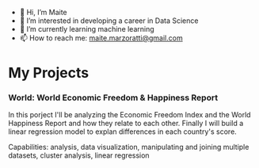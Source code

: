- 👋 Hi, I’m Maite
- 👀 I’m interested in developing a career in Data Science
- 🌱 I’m currently learning machine learning
- 📫 How to reach me: maite.marzoratti@gmail.com

# My Projects
### World: World Economic Freedom & Happiness Report
In this porject I'll be analyzing the Economic Freedom Index and the World Happiness Report and how they relate to each other. Finally I will build a linear regression model to explan differences in each country's score.

Capabilities: analysis, data visualization, manipulating and joining multiple datasets, cluster analysis, linear regression 

<!---
mmarzora/mmarzora is a ✨ special ✨ repository because its `README.md` (this file) appears on your GitHub profile.
You can click the Preview link to take a look at your changes.
--->
